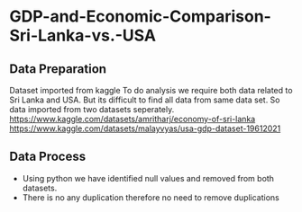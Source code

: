 # GDP-and-Economic-Comparison-Sri-Lanka-vs.-USA

## Data Preparation
Dataset imported from kaggle 
To do analysis we require both data related to Sri Lanka and USA. But its difficult to find all data from same data set. So data imported from two datasets seperately. 
https://www.kaggle.com/datasets/amritharj/economy-of-sri-lanka
https://www.kaggle.com/datasets/malayvyas/usa-gdp-dataset-19612021

## Data Process 
- Using python we have identified null values and removed from both datasets. 
- There is no any duplication therefore no need to remove duplications 
